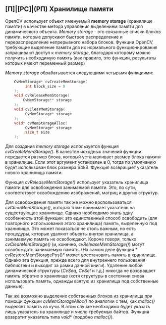 ## [П]|[РС]|(РП) Хранилище памяти

OpenCV использует объект именуемый **memory storage** (хранилище памяти) в качестве метода управления выделением памяти для динамического объекта. *Memory storage* - это связанные списки блоков памяти, которые допускают быстрое распределение и перераспределение непрерывного набора блоков. Функции OpenCV, требующие выделение памяти для их нормального функционирования запрашивают доступ к *memory storage*, благодаря которому можно получить необходимую память (как правило, это функции, результаты которых имеют переменный размер)

*Memory storage* обрабатывается следующими четырьмя функциями:

```cpp
	CvMemStorage* cvCreateMemStorage(
		 int block_size = 0
	);
	void cvReleaseMemStorage(
	 	CvMemStorage** storage
	);
	void cvClearMemStorage(
		 CvMemStorage* storage
	);
	void* cvMemStorageAlloc(
		 CvMemStorage* storage
		,size_t size
	);
```

Для создания *memory storage* используется функция *cvCreateMemStorage()*. В качестве исходных значений функции передается размер блока, который устанавливает размер блока памяти в хранилище. Если этот аргумент установлен в 0, тогда по умолчанию будет использован блок размера 64kB. Функция возвращает указатель нового хранилища памяти.

Функция *cvReleaseMemStorage()* использует указатель хранилища памяти для освобождения занимаемой памяти. Это, по сути, соответствует освобождению изображений, матриц и других структур.

Для освобождения памяти так же можно воспользоваться *cvClearMemStorage()*, которая тоже принимает указатель на существующее хранилище. Однако необходимо знать одну особенность этой функции: это единственный способ освободить (для повторного использования этого хранилища) память, выделенную под хранилище. Это может показаться не столь важным, но есть процедуры, которые удаляют объекты внутри хранилища, а занимаемую память не освобождают. Короче говоря, только *cvClearMemStorage()* (и, конечно, *cvReleaseMemStorage()*) могут освобождать занимаемую память. (На самом деле функция * cvRestoreMemStoragePos()* может восстановить память в хранилище. Однако эта функция, прежде всего для внутреннего пользования библиотеки и выходит за рамки данной книги). Удаление любой динамической структуры (*CvSeq*, *CvSet* и т.д.) никогда не возвращает память обратно в хранилище (хотя структуры в состоянии снова использовать память, однажды взятую из хранилища под собственные данные).

Так же возможно выделение собственных блоков из хранилища при помощи функции *cvMemStorageAlloc()* по аналогии с тем, как *malloc()* выделяет память из кучи. В этом случае необходимо будет указать лишь указатель на хранилище и число требуемых байтов. Функция возвратит указатель типа *void** (подобно *malloc()*).
